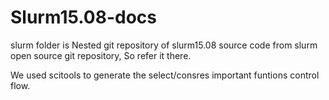 # Slurm15.08-docs

slurm folder is Nested git repository of slurm15.08 source code from slurm open source git repository, So refer it there.

We used scitools to generate the select/consres important funtions control flow.
